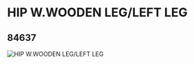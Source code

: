 # HIP W.WOODEN LEG/LEFT LEG
## 84637
![HIP W.WOODEN LEG/LEFT LEG](https://lc-www-live-s.legocdn.com/media/bricks/5/2/4540696.jpg)